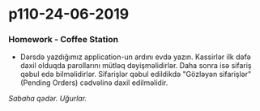 # p110-24-06-2019

### Homework - Coffee Station
- Dərsdə yazdığımız application-un ardını evdə yazın. Kassirlər ilk dəfə daxil olduqda parollarını mütləq dəyişməlidirlər. Daha sonra isə sifariş qəbul edə bilməlidirlər. Sifarişlər qəbul edildikdə "Gözləyən sifarişlər" (Pending Orders) cədvəlinə daxil edilməlidir.

*Sabaha qədər. Uğurlar.*
